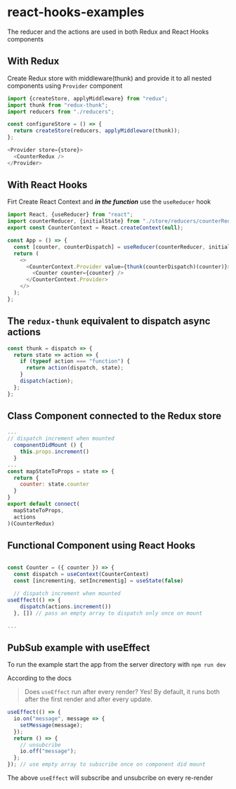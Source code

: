 # react-hooks-examples

The reducer and the actions are used in both Redux and React Hooks components

## With Redux

Create Redux store with middleware(thunk) and provide it to all nested components using `Provider` component

```js
import {createStore, applyMiddleware} from "redux";
import thunk from "redux-thunk";
import reducers from "./reducers";

const configureStore = () => {
  return createStore(reducers, applyMiddleware(thunk));
};
```

```js
<Provider store={store}>
  <CounterRedux />
</Provider>
```

## With React Hooks

Firt Create React Context and **_in the function_** use the `useReducer` hook

```js
import React, {useReducer} from "react";
import counterReducer, {initialState} from "./store/reducers/counterReducer";
export const CounterContext = React.createContext(null);

const App = () => {
  const [counter, counterDispatch] = useReducer(counterReducer, initialState);
  return (
    <>
      <CounterContext.Provider value={thunk(counterDispatch)(counter)}>
        <Counter counter={counter} />
      </CounterContext.Provider>
    </>
  );
};
```

## The `redux-thunk` equivalent to dispatch async actions

```js
const thunk = dispatch => {
  return state => action => {
    if (typeof action === "function") {
      return action(dispatch, state);
    }
    dispatch(action);
  };
};
```

## Class Component connected to the Redux store

```js
...
// dispatch increment when mounted
  componentDidMount () {
    this.props.increment()
  }
...
const mapStateToProps = state => {
  return {
    counter: state.counter
  }
}
export default connect(
  mapStateToProps,
  actions
)(CounterRedux)
```

## Functional Component using React Hooks

```js

const Counter = ({ counter }) => {
  const dispatch = useContext(CounterContext)
  const [incrementing, setIncrementig] = useState(false)

  // dispatch increment when mounted
useEffect(() => {
    dispatch(actions.increment())
  }, []) // pass an empty array to dispatch only once on mount

...

```

## PubSub example with useEffect

To run the example start the app from the server directory with `npm run dev`

According to the docs

> Does `useEffect` run after every render? Yes! By default, it runs both after the first render and after every update.

```js
useEffect(() => {
  io.on("message", message => {
    setMessage(message);
  });
  return () => {
    // unsubcribe
    io.off("message");
  };
}); // use empty array to subscribe once on component did mount
```

The above `useEffect` will subscribe and unsubcribe on every re-render
